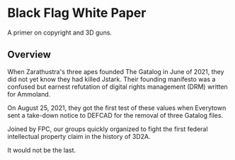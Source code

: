 # Black Flag White Paper

A primer on copyright and 3D guns.

## Overview

When Zarathustra's three apes founded The Gatalog in June of 2021, they did not yet know they had killed Jstark. Their founding manifesto was a confused but earnest refutation of digital rights management (DRM) written for Ammoland.

On August 25, 2021, they got the first test of these values when Everytown sent a take-down notice to DEFCAD for the removal of three Gatalog files.

Joined by FPC, our groups quickly organized to fight the first federal intellectual property claim in the history of 3D2A.

It would not be the last. 